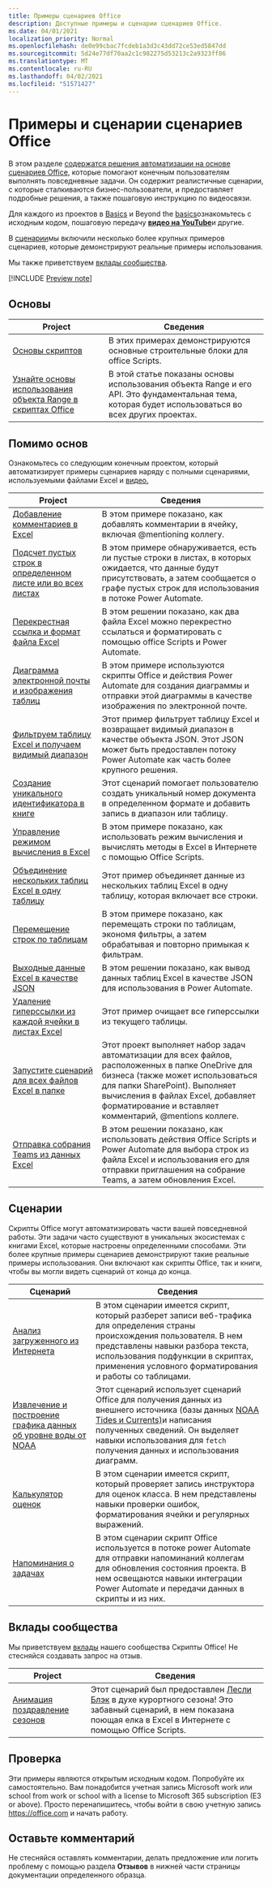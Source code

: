 ```yaml
---
title: Примеры сценариев Office
description: Доступные примеры и сценарии сценариев Office.
ms.date: 04/01/2021
localization_priority: Normal
ms.openlocfilehash: de0e99cbac7fcdeb1a3d3c43dd72ce53ed5847dd
ms.sourcegitcommit: 5d24e77df70aa2c1c982275d53213c2a9323ff86
ms.translationtype: MT
ms.contentlocale: ru-RU
ms.lasthandoff: 04/02/2021
ms.locfileid: "51571427"
---
```

# <a name="office-scripts-samples-and-scenarios"></a>Примеры и сценарии сценариев Office

В этом разделе [содержатся решения автоматизации на основе сценариев Office,](../../overview/excel.md) которые помогают конечным пользователям выполнять повседневные задачи. Он содержит реалистичные сценарии, с которые сталкиваются бизнес-пользователи, и предоставляет подробные решения, а также пошаговую инструкцию по видеосвязи.

Для каждого из проектов в [Basics](#basics) и Beyond the [basics](#beyond-the-basics)ознакомьтесь с исходным кодом, пошаговую передачу [**видео на YouTube**](https://www.youtube.com/playlist?list=PLr3zVPZrMOUMl88fs8uc2GGAePRnNe6m0)и другие.

В [сценарии](#scenarios)мы включили несколько более крупных примеров сценариев, которые демонстрируют реальные примеры использования.

Мы также приветствуем [вклады сообщества](#community-contributions).

[!INCLUDE [Preview note](../../includes/preview-note.md)]

## <a name="basics"></a>Основы

| Project | Сведения |
|---------|---------|
| [Основы скриптов](../excel-samples.md) | В этих примерах демонстрируются основные строительные блоки для office Scripts. |
| [Узнайте основы использования объекта Range в скриптах Office](range-basics.md) | В этой статье показаны основы использования объекта Range и его API. Это фундаментальная тема, которая будет использоваться во всех других проектах. |

## <a name="beyond-the-basics"></a>Помимо основ

Ознакомьтесь со следующим конечным проектом, который автоматизирует примеры сценариев наряду с полными сценариями, используемыми файлами Excel и [видео.](https://www.youtube.com/playlist?list=PLr3zVPZrMOUMl88fs8uc2GGAePRnNe6m0)

| Project | Сведения |
|---------|---------|
| [Добавление комментариев в Excel](add-excel-comments.md) | В этом примере показано, как добавлять комментарии в ячейку, включая @mentioning коллегу. |
| [Подсчет пустых строк в определенном листе или во всех листах](count-blank-rows.md) | В этом примере обнаруживается, есть ли пустые строки в листах, в которых ожидается, что данные будут присутствовать, а затем сообщается о графе пустых строк для использования в потоке Power Automate. |
| [Перекрестная ссылка и формат файла Excel](excel-cross-reference.md) | В этом решении показано, как два файла Excel можно перекрестно ссылаться и форматировать с помощью office Scripts и Power Automate. |
| [Диаграмма электронной почты и изображения таблиц](email-images-chart-table.md) | В этом примере используются скрипты Office и действия Power Automate для создания диаграммы и отправки этой диаграммы в качестве изображения по электронной почте. |
| [Фильтруем таблицу Excel и получаем видимый диапазон](filter-table-get-visible-range.md) | Этот пример фильтрует таблицу Excel и возвращает видимый диапазон в качестве объекта JSON. Этот JSON может быть предоставлен потоку Power Automate как часть более крупного решения. |
| [Создание уникального идентификатора в книге](document-number-generator.md) | Этот сценарий помогает пользователю создать уникальный номер документа в определенном формате и добавить запись в диапазон или таблицу. |
| [Управление режимом вычисления в Excel](excel-calculation.md) | В этом примере показано, как использовать режим вычисления и вычислять методы в Excel в Интернете с помощью Office Scripts. |
| [Объединение нескольких таблиц Excel в одну таблицу](copy-tables-combine.md) | Этот пример объединяет данные из нескольких таблиц Excel в одну таблицу, которая включает все строки. |
| [Перемещение строк по таблицам](move-rows-across-tables.md) | В этом примере показано, как перемещать строки по таблицам, экономя фильтры, а затем обрабатывая и повторно примыкая к фильтрам. |
| [Выходные данные Excel в качестве JSON](get-table-data.md) | В этом решении показано, как вывод данных таблиц Excel в качестве JSON для использования в Power Automate. |
| [Удаление гиперссылки из каждой ячейки в листах Excel](remove-hyperlinks-from-cells.md) | Этот пример очищает все гиперссылки из текущего таблицы. |
| [Запустите сценарий для всех файлов Excel в папке](automate-tasks-on-all-excel-files-in-folder.md) | Этот проект выполняет набор задач автоматизации для всех файлов, расположенных в папке OneDrive для бизнеса (также может использоваться для папки SharePoint). Выполняет вычисления в файлах Excel, добавляет форматирование и вставляет комментарий, @mentions коллеге. |
| [Отправка собрания Teams из данных Excel](send-teams-invite-from-excel-data.md) | В этом решении показано, как использовать действия Office Scripts и Power Automate для выбора строк из файла Excel и использования его для отправки приглашения на собрание Teams, а затем обновления Excel. |

## <a name="scenarios"></a>Сценарии

Скрипты Office могут автоматизировать части вашей повседневной работы. Эти задачи часто существуют в уникальных экосистемах с книгами Excel, которые настроены определенными способами. Эти более крупные примеры сценариев демонстрируют такие реальные примеры использования. Они включают как скрипты Office, так и книги, чтобы вы могли видеть сценарий от конца до конца.

| Сценарий | Сведения |
|---------|---------|
| [Анализ загруженного из Интернета](../scenarios/analyze-web-downloads.md) | В этом сценарии имеется скрипт, который разберет записи веб-трафика для определения страны происхождения пользователя. В нем представлены навыки разбора текста, использования подфункции в скриптах, применения условного форматирования и работы со таблицами. |
| [Извлечение и построение графика данных об уровне воды от NOAA](../scenarios/noaa-data-fetch.md) | Этот сценарий использует сценарий Office для получения данных из внешнего источника (базы данных [NOAA Tides и Currents)](https://tidesandcurrents.noaa.gov/)и написания полученных сведений. Он выделяет навыки использования для `fetch` получения данных и использования диаграмм. |
| [Калькулятор оценок](../scenarios/grade-calculator.md) | В этом сценарии имеется скрипт, который проверяет запись инструктора для оценок класса. В нем представлены навыки проверки ошибок, форматирования ячейки и регулярных выражений. |
| [Напоминания о задачах](../scenarios/task-reminders.md) | В этом сценарии скрипт Office используется в потоке power Automate для отправки напоминаний коллегам для обновления состояния проекта. В нем освещаются навыки интеграции Power Automate и передачи данных в скрипты и из них. |

## <a name="community-contributions"></a>Вклады сообщества

Мы приветствуем [вклады](https://github.com/OfficeDev/office-scripts-docs/blob/master/Contributing.md) нашего сообщества Скрипты Office! Не стесняйся создавать запрос на отзыв.

| Project | Сведения |
|---------|---------|
| [Анимация поздравление сезонов](community-seasons-greetings.md) | Этот сценарий был предоставлен [Лесли Блэк](https://www.linkedin.com/in/lesblackconsultant/) в духе курортного сезона! Это забавный сценарий, в нем показана поющая елка в Excel в Интернете с помощью Office Scripts. |

## <a name="try-it-out"></a>Проверка

Эти примеры являются открытым исходным кодом. Попробуйте их самостоятельно. Вам понадобится учетная запись Microsoft work или school from work or school with a license to Microsoft 365 subscription (E3 or above). Просто перенапишитесь, чтобы войти в свою учетную запись https://office.com и начать работу.

## <a name="leave-a-comment"></a>Оставьте комментарий

Не стесняйся оставлять комментарии, делать предложение или логить проблему с помощью раздела **Отзывов** в нижней части страницы документации определенного образца.
